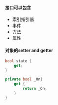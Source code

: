 #### 接口可以包含
+ 索引指引器
+ 事件
+ 方法
+ 属性

#### 对象的setter and getter
```C# 
bool state {
	get; 
}

private bool _On{
	get {
		return _On; 
	}
}
```